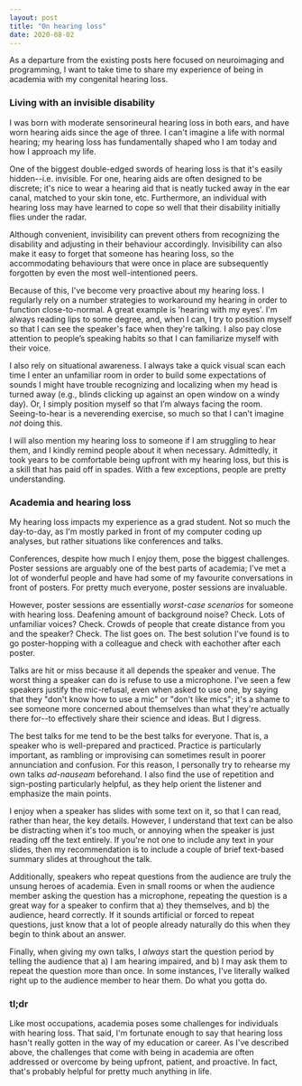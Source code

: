 ```yaml
---
layout: post
title: "On hearing loss"
date: 2020-08-02
---
```


As a departure from the existing posts here focused on neuroimaging and programming, I want to take time to share my experience of being in academia with my congenital hearing loss. 

### Living with an invisible disability

I was born with moderate sensorineural hearing loss in both ears, and have worn hearing aids since the age of three. I can't imagine a life with normal hearing; my hearing loss has fundamentally shaped who I am today and how I approach my life. 

One of the biggest double-edged swords of hearing loss is that it's easily hidden--i.e. invisible. For one, hearing aids are often designed to be discrete; it's nice to wear a hearing aid that is neatly tucked away in the ear canal, matched to your skin tone, etc. Furthermore, an individual with hearing loss may have learned to cope so well that their disability initially flies under the radar. 

Although convenient, invisibility can prevent others from recognizing the disability and adjusting in their behaviour accordingly. Invisibility can also make it easy to forget that someone has hearing loss, so the accommodating behaviours that were once in place are subsequently forgotten by even the most well-intentioned peers. 

Because of this, I've become very proactive about my hearing loss. I regularly rely on a number strategies to workaround my hearing in order to function close-to-normal. A great example is 'hearing with my eyes'. I'm always reading lips to some degree, and, when I can, I try to position myself so that I can see the speaker's face when they're talking. I also pay close attention to people’s speaking habits so that I can familiarize myself with their voice. 

I also rely on situational awareness. I always take a quick visual scan each time I enter an unfamiliar room in order to build some expectations of sounds I might have trouble recognizing and localizing when my head is turned away (e.g., blinds clicking up against an open window on a windy day). Or, I simply position myself so that I’m always facing the room. Seeing-to-hear is a neverending exercise, so much so that I can't imagine *not* doing this.  

I will also mention my hearing loss to someone if I am struggling to hear them, and I kindly remind people about it when necessary. Admittedly, it took years to be comfortable being upfront with my hearing loss, but this is a skill that has paid off in spades. With a few exceptions, people are pretty understanding.

### Academia and hearing loss

My hearing loss impacts my experience as a grad student. Not so much the day-to-day, as I'm mostly parked in front of my computer coding up analyses, but rather situations like conferences and talks. 

Conferences, despite how much I enjoy them, pose the biggest challenges. Poster sessions are arguably one of the best parts of academia; I've met a lot of wonderful people and have had some of my favourite conversations in front of posters. For pretty much everyone, poster sessions are invaluable. 

However, poster sessions are essentially *worst-case scenarios* for someone with hearing loss. Deafening amount of background noise? Check. Lots of unfamiliar voices? Check. Crowds of people that create distance from you and the speaker? Check. The list goes on. The best solution I've found is to go poster-hopping with a colleague and check with eachother after each poster. 

Talks are hit or miss because it all depends the speaker and venue. The worst thing a speaker can do is refuse to use a microphone. I've seen a few speakers justify the mic-refusal, even when asked to use one, by saying that they "don't know how to use a mic" or "don't like mics"; it's a shame to see someone more concerned about themselves than what they're actually there for--to effectively share their science and ideas. But I digress. 

The best talks for me tend to be the best talks for everyone. That is, a speaker who is well-prepared and practiced. Practice is particularly important, as rambling or improvising can sometimes result in poorer annunciation and confusion. For this reason, I personally try to rehearse my own talks *ad-nauseam* beforehand. I also find the use of repetition and sign-posting particularly helpful, as they help orient the listener and emphasize the main points. 

I enjoy when a speaker has slides with some text on it, so that I can read, rather than hear, the key details. However, I understand that text can be also be distracting when it's too much, or annoying when the speaker is just reading off the text entirely. If you're not one to include any text in your slides, then my recommendation is to include a couple of brief text-based summary slides at throughout the talk. 

Additionally, speakers who repeat questions from the audience are truly the unsung heroes of academia. Even in small rooms or when the audience member asking the question has a microphone, repeating the question is a great way for a speaker to confirm that a) they themselves, and b) the audience, heard correctly. If it sounds artificial or forced to repeat questions, just know that a lot of people already naturally do this when they begin to think about an answer.   

Finally, when giving my own talks, I *always* start the question period by telling the audience that a) I am hearing impaired, and b) I may ask them to repeat the question more than once. In some instances, I've literally walked right up to the audience member to hear them. Do what you gotta do.

### tl;dr

Like most occupations, academia poses some challenges for individuals with hearing loss. That said, I'm fortunate enough to say that hearing loss hasn't really gotten in the way of my education or career. As I've described above, the challenges that come with being in academia are often addressed or overcome by being upfront, patient, and proactive. In fact, that's probably helpful for pretty much anything in life. 